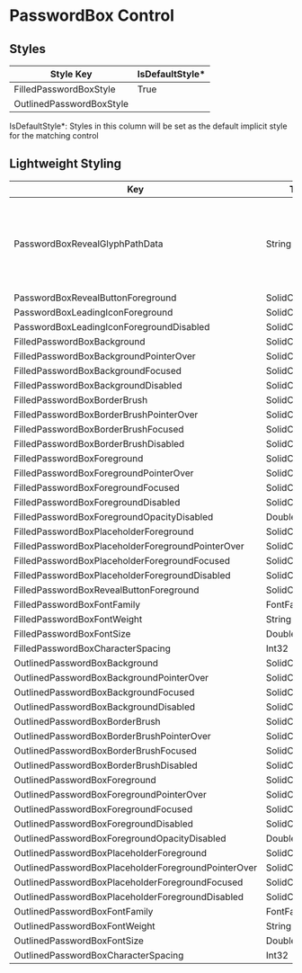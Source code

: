 ﻿# PasswordBox Control
## Styles

Style Key|IsDefaultStyle*
-|-
FilledPasswordBoxStyle|True
OutlinedPasswordBoxStyle|

IsDefaultStyle*: Styles in this column will be set as the default implicit style for the matching control

## Lightweight Styling

Key|Type|Value
-|-|-
PasswordBoxRevealGlyphPathData|String|`M11 0.5C6 0.5 1.73 3.61 0 8C1.73 12.39 6 15.5 11 15.5C16 15.5 20.27 12.39 22 8C20.27 3.61 16 0.5 11 0.5ZM11 13C8.24 13 6 10.76 6 8C6 5.24 8.24 3 11 3C13.76 3 16 5.24 16 8C16 10.76 13.76 13 11 13ZM11 5C9.34 5 8 6.34 8 8C8 9.66 9.34 11 11 11C12.66 11 14 9.66 14 8C14 6.34 12.66 5 11 5Z`
PasswordBoxRevealButtonForeground|SolidColorBrush|OnSurfaceVariantBrush
PasswordBoxLeadingIconForeground|SolidColorBrush|OnSurfaceVariantBrush
PasswordBoxLeadingIconForegroundDisabled|SolidColorBrush|OnSurfaceLowBrush
FilledPasswordBoxBackground|SolidColorBrush|SurfaceVariantBrush
FilledPasswordBoxBackgroundPointerOver|SolidColorBrush|OnSurfaceVariantHoverBrush
FilledPasswordBoxBackgroundFocused|SolidColorBrush|SurfaceVariantBrush
FilledPasswordBoxBackgroundDisabled|SolidColorBrush|OnSurfaceDisabledBrush
FilledPasswordBoxBorderBrush|SolidColorBrush|OnSurfaceVariantBrush
FilledPasswordBoxBorderBrushPointerOver|SolidColorBrush|OnSurfaceBrush
FilledPasswordBoxBorderBrushFocused|SolidColorBrush|PrimaryBrush
FilledPasswordBoxBorderBrushDisabled|SolidColorBrush|OnSurfaceDisabledBrush
FilledPasswordBoxForeground|SolidColorBrush|OnSurfaceBrush
FilledPasswordBoxForegroundPointerOver|SolidColorBrush|OnSurfaceBrush
FilledPasswordBoxForegroundFocused|SolidColorBrush|OnSurfaceBrush
FilledPasswordBoxForegroundDisabled|SolidColorBrush|OnSurfaceBrush
FilledPasswordBoxForegroundOpacityDisabled|Double|LowOpacity
FilledPasswordBoxPlaceholderForeground|SolidColorBrush|OnSurfaceVariantBrush
FilledPasswordBoxPlaceholderForegroundPointerOver|SolidColorBrush|OnSurfaceVariantBrush
FilledPasswordBoxPlaceholderForegroundFocused|SolidColorBrush|PrimaryBrush
FilledPasswordBoxPlaceholderForegroundDisabled|SolidColorBrush|OnSurfaceLowBrush
FilledPasswordBoxRevealButtonForeground|SolidColorBrush|OnSurfaceVariantBrush
FilledPasswordBoxFontFamily|FontFamily|MaterialMediumFontFamily
FilledPasswordBoxFontWeight|String|BodyLargeFontWeight
FilledPasswordBoxFontSize|Double|BodyLargeFontSize
FilledPasswordBoxCharacterSpacing|Int32|BodyLargeCharacterSpacing
OutlinedPasswordBoxBackground|SolidColorBrush|SystemControlTransparentBrush
OutlinedPasswordBoxBackgroundPointerOver|SolidColorBrush|SystemControlTransparentBrush
OutlinedPasswordBoxBackgroundFocused|SolidColorBrush|SystemControlTransparentBrush
OutlinedPasswordBoxBackgroundDisabled|SolidColorBrush|SystemControlTransparentBrush
OutlinedPasswordBoxBorderBrush|SolidColorBrush|OutlineBrush
OutlinedPasswordBoxBorderBrushPointerOver|SolidColorBrush|OnSurfaceBrush
OutlinedPasswordBoxBorderBrushFocused|SolidColorBrush|PrimaryBrush
OutlinedPasswordBoxBorderBrushDisabled|SolidColorBrush|OnSurfaceDisabledLowBrush
OutlinedPasswordBoxForeground|SolidColorBrush|OnSurfaceBrush
OutlinedPasswordBoxForegroundPointerOver|SolidColorBrush|OnSurfaceBrush
OutlinedPasswordBoxForegroundFocused|SolidColorBrush|OnSurfaceBrush
OutlinedPasswordBoxForegroundDisabled|SolidColorBrush|OnSurfaceBrush
OutlinedPasswordBoxForegroundOpacityDisabled|Double|LowOpacity
OutlinedPasswordBoxPlaceholderForeground|SolidColorBrush|OnSurfaceVariantBrush
OutlinedPasswordBoxPlaceholderForegroundPointerOver|SolidColorBrush|OnSurfaceBrush
OutlinedPasswordBoxPlaceholderForegroundFocused|SolidColorBrush|PrimaryBrush
OutlinedPasswordBoxPlaceholderForegroundDisabled|SolidColorBrush|OnSurfaceLowBrush
OutlinedPasswordBoxFontFamily|FontFamily|MaterialMediumFontFamily
OutlinedPasswordBoxFontWeight|String|BodyLargeFontWeight
OutlinedPasswordBoxFontSize|Double|BodyLargeFontSize
OutlinedPasswordBoxCharacterSpacing|Int32|BodyLargeCharacterSpacing
